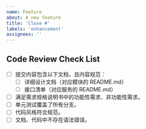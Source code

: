 ```yaml
---
name: Feature
about: A new feature
title: 'Close #'
labels: 'enhancement'
assignees: ''
---
```


## Code Review Check List

- [ ] 提交内容包含以下文档，且内容规范：
  - [ ] 详细设计文档（对应模块的 README.md）
  - [ ] 接口清单（对应服务的 README.md）
- [ ] 满足需求规格说明书中的功能性需求、非功能性需求。
- [ ] 单元测试覆盖了所有分支。
- [ ] 代码风格符合规范。
- [ ] 文档、代码中不存在语法错误。
